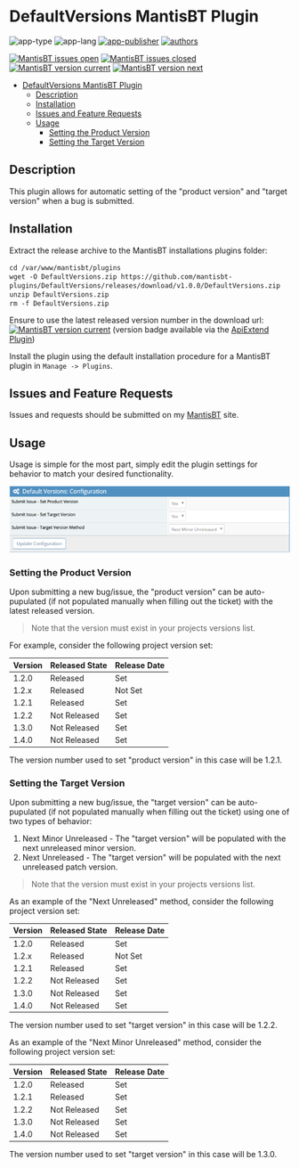 # DefaultVersions MantisBT Plugin

![app-type](https://img.shields.io/badge/category-mantisbt%20plugins-blue.svg)
![app-lang](https://img.shields.io/badge/language-php-blue.svg)
[![app-publisher](https://img.shields.io/badge/%20%20%F0%9F%93%A6%F0%9F%9A%80-app--publisher-e10000.svg)](https://github.com/spmeesseman/app-publisher)
[![authors](https://img.shields.io/badge/authors-scott%20meesseman-6F02B5.svg?logo=visual%20studio%20code)](https://github.com/spmeesseman)

[![MantisBT issues open](https://app1.spmeesseman.com/projects/plugins/ApiExtend/api/issues/countbadge/DefaultVersions/open)](https://app1.spmeesseman.com/projects/set_project.php?project=DefaultVersions&make_default=no&ref=bug_report_page.php)
[![MantisBT issues closed](https://app1.spmeesseman.com/projects/plugins/ApiExtend/api/issues/countbadge/DefaultVersions/closed)](https://app1.spmeesseman.com/projects/set_project.php?project=DefaultVersions&make_default=no&ref=bug_report_page.php)
[![MantisBT version current](https://app1.spmeesseman.com/projects/plugins/ApiExtend/api/versionbadge/DefaultVersions/current)](https://app1.spmeesseman.com/projects/set_project.php?project=DefaultVersions&make_default=no&ref=plugin.php?page=Releases/releases)
[![MantisBT version next](https://app1.spmeesseman.com/projects/plugins/ApiExtend/api/versionbadge/DefaultVersions/next)](https://app1.spmeesseman.com/projects/set_project.php?project=DefaultVersions&make_default=no&ref=plugin.php?page=Releases/releases)

- [DefaultVersions MantisBT Plugin](#DefaultVersions-MantisBT-Plugin)
  - [Description](#Description)
  - [Installation](#Installation)
  - [Issues and Feature Requests](#Issues-and-Feature-Requests)
  - [Usage](#Usage)
    - [Setting the Product Version](#Setting-the-Product-Version)
    - [Setting the Target Version](#Setting-the-Target-Version)

## Description

This plugin allows for automatic setting of the "product version" and "target version" when a bug is submitted.

## Installation

Extract the release archive to the MantisBT installations plugins folder:

    cd /var/www/mantisbt/plugins
    wget -O DefaultVersions.zip https://github.com/mantisbt-plugins/DefaultVersions/releases/download/v1.0.0/DefaultVersions.zip
    unzip DefaultVersions.zip
    rm -f DefaultVersions.zip

Ensure to use the latest released version number in the download url: [![MantisBT version current](https://app1.spmeesseman.com/projects/plugins/ApiExtend/api/versionbadge/DefaultVersions/current)](https://app1.spmeesseman.com/projects) (version badge available via the [ApiExtend Plugin](https://github.com/mantisbt-plugins/ApiExtend))

Install the plugin using the default installation procedure for a MantisBT plugin in `Manage -> Plugins`.

## Issues and Feature Requests

Issues and requests should be submitted on my [MantisBT](https://app1.spmeesseman.com/projects/set_project.php?project=DefaultVersions&make_default=no&ref=bug_report_page.php) site.

## Usage

Usage is simple for the most part, simply edit the plugin settings for behavior to match your desired functionality.

![config](res/config.png)

### Setting the Product Version

Upon submitting a new bug/issue, the "product version" can be auto-pupulated (if not populated manually when filling out the ticket) with the latest released version.

> Note that the version must exist in your projects versions list.

For example, consider the following project version set:

|Version|Released State|Release Date|
|-|-|-|
|1.2.0|Released|Set|
|1.2.x|Released|Not Set|
|1.2.1|Released|Set|
|1.2.2|Not Released|Set|
|1.3.0|Not Released|Set|
|1.4.0|Not Released|Set|

The version number used to set "product version" in this case will be 1.2.1.

### Setting the Target Version

Upon submitting a new bug/issue, the "target version" can be auto-pupulated (if not populated manually when filling out the ticket) using one of two types of behavior:

1. Next Minor Unreleased - The "target version" will be populated with the next unreleased minor version.
2. Next Unreleased - The "target version" will be populated with the next unreleased patch version.

> Note that the version must exist in your projects versions list.

As an example of the "Next Unreleased" method, consider the following project version set:

|Version|Released State|Release Date|
|-|-|-|
|1.2.0|Released|Set|
|1.2.x|Released|Not Set|
|1.2.1|Released|Set|
|1.2.2|Not Released|Set|
|1.3.0|Not Released|Set|
|1.4.0|Not Released|Set|

The version number used to set "target version" in this case will be 1.2.2.

As an example of the "Next Minor Unreleased" method, consider the following project version set:

|Version|Released State|Release Date|
|-|-|-|
|1.2.0|Released|Set|
|1.2.1|Released|Set|
|1.2.2|Not Released|Set|
|1.3.0|Not Released|Set|
|1.4.0|Not Released|Set|

The version number used to set "target version" in this case will be 1.3.0.
